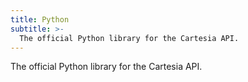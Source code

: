 ```yaml
---
title: Python
subtitle: >-
  The official Python library for the Cartesia API.
---
```


<Card title="Cartesia Python" icon="fa-brands fa-github" href="https://github.com/cartesia-ai/cartesia-python">
The official Python library for the Cartesia API.
</Card>
